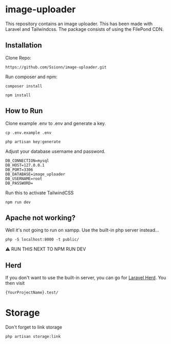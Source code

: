 # image-uploader

This repository contains an image uploader. This has been made with Laravel and Tailwindcss. The package consists of using the FilePond CDN.

## Installation

Clone Repo:
```
https://github.com/Ssionn/image-uploader.git
```

Run composer and npm:
```
composer install
```
```
npm install
```

## How to Run

Clone example .env to .env and generate a key.
```
cp .env.example .env
```
```
php artisan key:generate
```

Adjust your database username and password.
```
DB_CONNECTION=mysql
DB_HOST=127.0.0.1
DB_PORT=3306
DB_DATABASE=image_uploader
DB_USERNAME=root
DB_PASSWORD=
```

Run this to activate TailwindCSS
```
npm run dev
```

## Apache not working?

Well it's not going to run on xampp. Use the built-in php server instead...
```
php -S localhost:8000 -t public/
```

⚠️ RUN THIS NEXT TO NPM RUN DEV


## Herd

If you don't want to use the built-in server, you can go for [Laravel Herd](https://herd.laravel.com/).
You then visit

```
{YourProjectName}.test/
```

# Storage

Don't forget to link storage
```
php artisan storage:link
```
